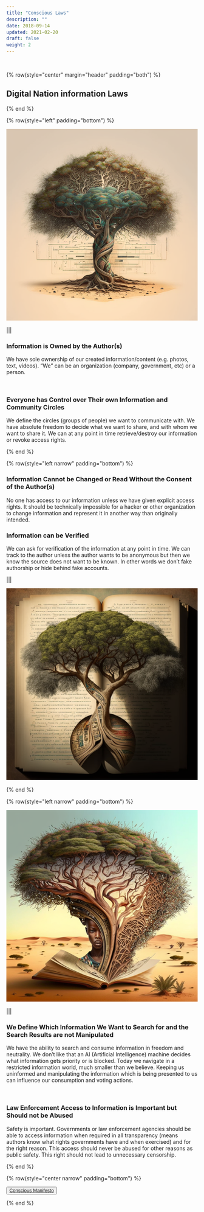 ```yaml
---
title: "Conscious Laws"
description: ""
date: 2018-09-14
updated: 2021-02-20
draft: false
weight: 2
---
```



<didiv class="container mx-auto">

<br>

<!-- section 1 (co-found) -->

{% row(style="center" margin="header" padding="both") %}

## Digital Nation information Laws


{% end %}

{% row(style="left"  padding="bottom") %}

![Image](img/1.png#large#mx-auto)


|||


### Information is Owned by the Author(s)

<p>
We have sole ownership of our created information/content (e.g. photos, text, videos).
“We” can be an organization (company, government, etc) or a person. 
</p>

<br>


### Everyone has Control over Their own Information and Community Circles

<p>
We define the circles (groups of people) we want to communicate with.
We have absolute freedom to decide what we want to share, and with whom we want to share it.
We can at any point in time retrieve/destroy our information or revoke access rights.
</p>

{% end %}

{% row(style="left narrow" padding="bottom") %}

### Information Cannot be Changed or Read Without the Consent of the Author(s)

<p>
No one has access to our information unless we have given explicit access rights.
It should be technically impossible for a hacker or other organization to change information and represent it in another way than originally intended.
</p>


### Information can be Verified

<p>
We can ask for verification of the information at any point in time.
We can track to the author unless the author wants to be anonymous but then we know the source does not want to be known. In other words we don’t fake authorship or hide behind fake accounts.
</p>


|||

![Image](img/2.png#large#mx-auto)

{% end %}

{% row(style="left narrow" padding="bottom") %}

![Image](img/3.png#large#mx-auto)

|||


### We Define Which Information We Want to Search for and the Search Results are not Manipulated

<p>
We have the ability to search and consume information in freedom and neutrality.
We don’t like that an AI (Artificial Intelligence) machine decides what information gets priority or is blocked. Today we navigate in a restricted information world, much smaller than we believe. Keeping us uninformed and manipulating the information which is being presented to us can influence our consumption and voting actions.
</p>

<br>

### Law Enforcement Access to Information is Important but Should not be Abused

<p>
Safety is important. Governments or law enforcement agencies should be able to access information when required in all transparency (means authors know what rights governments have and when exercised) and for the right reason.
This access should never be abused for other reasons as public safety.
This right should not lead to unnecessary censorship.
</p>


{% end %}

{% row(style="center narrow" padding="bottom") %}

<button style="font-size:0.9em">[Conscious Manifesto](/manifesto/)</button>

{% end %}

</div>
